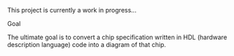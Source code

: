 This project is currently a work in progress...

Goal

The ultimate goal is to convert a chip specification written in HDL (hardware description language) code into a diagram of that chip.
